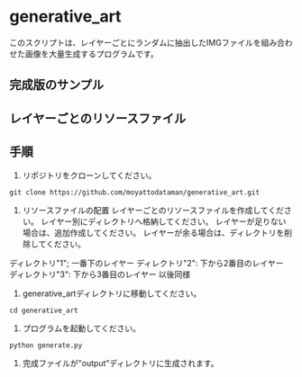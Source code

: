 # generative_art

このスクリプトは、レイヤーごとにランダムに抽出したIMGファイルを組み合わせた画像を大量生成するプログラムです。


## 完成版のサンプル


## レイヤーごとのリソースファイル


## 手順

1. リポジトリをクローンしてください。

```
git clone https://github.com/moyattodataman/generative_art.git
```

1. リソースファイルの配置
レイヤーごとのリソースファイルを作成してください。
レイヤー別にディレクトリへ格納してください。
レイヤーが足りない場合は、追加作成してください。
レイヤーが余る場合は、ディレクトリを削除してください。

ディレクトリ"1"; 一番下のレイヤー
ディレクトリ"2": 下から2番目のレイヤー
ディレクトリ"3": 下から3番目のレイヤー
以後同様

1. generative_artディレクトリに移動してください。

```
cd generative_art
```

1. プログラムを起動してください。

```
python generate.py
```

1. 完成ファイルが"output"ディレクトリに生成されます。
